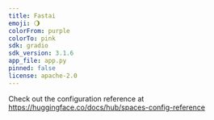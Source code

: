 ```yaml
---
title: Fastai
emoji: 🌖
colorFrom: purple
colorTo: pink
sdk: gradio
sdk_version: 3.1.6
app_file: app.py
pinned: false
license: apache-2.0
---
```


Check out the configuration reference at https://huggingface.co/docs/hub/spaces-config-reference
